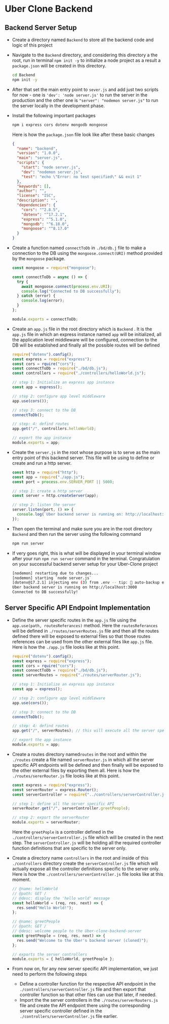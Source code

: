 # Uber Clone Backend

## Backend Server Setup

- Create a directory named `Backend` to store all the backend code and logic of this project
- Navigate to the `Backend` directory, and considering this directory a the root, run in terminal `npm init -y` to initialize a node project as a result a `package.json` will be created in this directory.
  ```bash
  cd Backend
  npm init -y
  ```
- After that set the main entry point to `sever.js` and add just two scripts for now - one is `'dev': 'node server.js'` to run the server in the production and the other one is `"server": "nodemon server.js"` to run the server locally in the development phase.
- Install the following important packages

  ```bash
  npm i express cors dotenv mongodb mongoose
  ```

  Here is how the `package.json` file look like after these basic changes

  ```json
  {
    "name": "backend",
    "version": "1.0.0",
    "main": "server.js",
    "scripts": {
      "start": "node server.js",
      "dev": "nodemon server.js",
      "test": "echo \"Error: no test specified\" && exit 1"
    },
    "keywords": [],
    "author": "",
    "license": "ISC",
    "description": "",
    "dependencies": {
      "cors": "^2.8.5",
      "dotenv": "^17.2.1",
      "express": "^5.1.0",
      "mongodb": "^6.18.0",
      "mongoose": "^8.17.0"
    }
  }
  ```

- Create a function named `connectToDb` in `./bd/db.j` file to make a connection to the DB using the `mongoose.connect(URI)` method provided by the `mongoose` package.

  ```jsx
  const mongoose = require("mongoose");

  const connectToDb = async () => {
    try {
      await mongoose.connect(process.env.URI);
      console.log("Connected to DB successfully");
    } catch (error) {
      console.log(error);
    }
  };

  module.exports = connectToDb;
  ```

- Create an `app.js` file in the root directory which is `Backend` . It is the `app.js` file in which an express instance named `app` will be initialized, all the application level middleware will be configured, connection to the DB will be established and finally all the possible routes will be defined

  ```jsx
  require("dotenv").config();
  const express = require("express");
  const cors = rquire("cors");
  const connectToDb = require("./bd/db.js");
  const controllers = require("./controllers/helloWorld.js");

  // step 1: Initialize an express app instance
  const app = express();

  // step 2: configure app level middleware
  app.use(cors());

  // step 3: connect to the DB
  connectToDb();

  // step: 4: defind routes
  app.get("/", controllers.helloWorld);

  // export the app instance
  module.exports = app;
  ```

- Create the `server.js` in the root whose purpose is to serve as the main entry point of this backend server. This file will be using to define or create and run a http server.

  ```jsx
  const http = require("http");
  const app = require("./app.js");
  const port = process.env.SERVER_PORT || 5000;

  // step 1: create a http server
  const server = http.createServer(app);

  // step 2: listen the server
  server.listen(port, () => {
    console.log(`Uber backend server is running on: http://localhost:${port}`);
  });
  ```

- Then open the terminal and make sure you are in the root directory `Backend` and then run the server using the following command
  ```bash
  npm run server
  ```
- If very goes right, this is what will be displayed in your terminal window after your run `npm run server` command in the terminal. Congratulation on your successful backend server setup for your Uber-Clone project
  ```bash
  [nodemon] restarting due to changes...
  [nodemon] starting `node server.js`
  [dotenv@17.2.1] injecting env (3) from .env -- tip: 📡 auto-backup env with Radar: https://dotenvx.com/radar
  Uber backend server is running on http://localhost:3000
  Connected to DB successfully!
  ```

## Server Specific API Endpoint Implementation

- Define the server specific routes in the `app.js` file using the `app.use(path, routesReferances)` method. Here the `routesReferances` will be defined in `./routes/serverRoutes.js` file and then all the routes defined there will be exposed to external files so that those routes references can be used from the other external files like `app.js` file. Here is how the `./app.js` file looks like at this point.

  ```jsx
  require("dotenv").config();
  const express = require("express");
  const cors = rquire("cors");
  const connectToDb = require("./bd/db.js");
  const serverRoutes = require("./routes/serverRouter.js");

  // step 1: Initialize an express app instance
  const app = express();

  // step 2: configure app level middleware
  app.use(cors());

  // step 3: connect to the DB
  connectToDb();

  // step: 4: defind routes
  app.get("/", serverRoutes); // this will execute all the server specific routes

  // export the app instance
  module.exports = app;
  ```

- Create a routes directory named`routes` in the root and within the `./routes` create a file named `serverRouter.js` in which all the server specific API endpoints will be defined and then finally will be exposed to the other external files by exporting them all. Here is how the `./routes/sererRouter.js` file looks like at this point.
  ```jsx
  const express = require("express");
  const serverRouter = express.Router();
  const serverController = require("../controllers/serverController.js");

  // step 1: define all the server specific API
  serverRouter.get("/", serverController.greetPeople);

  // step 2: export the serverRouter
  module.exports = serverRouter;
  ```
  Here the `greetPople` is a controller defined in the `./controllers/serverController.js` file which will be created in the next step. The `serverController.js` will be holding all the required controller function definitions that are specific to the server only.
- Create a directory name `controllers` in the root and inside of this `./controllers` directory create the `serverController.js` file which will actually expose all the controller definitions specific to the server only. Here is how the `./controllers/serverController.js` file looks like at this moment.
  ```jsx
  // @name: helloWorld
  // @path: GET /
  // @desc: display the 'hello world' message
  const helloWorld = (req, res, next) => {
    res.send("Hello World!");
  };

  // @name: greetPeople
  // @path: GET /
  // @desc: welcome people to the Uber-clone-backend-server
  const greetPeople = (req, res, next) => {
    res.send("Welcome to the Uber's backend server (cloned)");
  };

  // exports the server controllers
  module.exports = { helloWorld, greetPeople };
  ```
- From now on, for any new server specific API implementation, we just need to perform the following steps
  - Define a controller function for the respective API endpoint in the `./controllers/serverController.js` file and then export that controller function so that other files can use that later, if needed.
  - Import the the server controllers in the `./routes/serverRouters.js` file and create the API endpoint there using the corresponding server specific controller defined in the `./controllers/serverController.js` file earlier.
